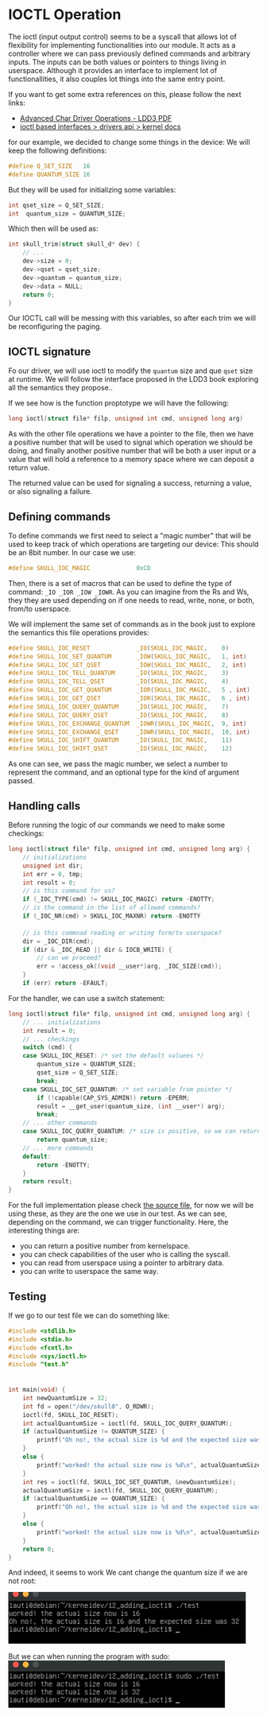 # IOCTL Operation

The ioctl (input output control) seems to be a syscall that allows lot of flexibility for implementing functionalities into our module.
It acts as a controller where we can pass previously defined commands and arbitrary inputs.
The inputs can be both values or pointers to things living in userspace.
Although it provides an interface to implement lot of functionallities, it also couples lot things into the same entry point.

If you want to get some extra references on this, please follow the next links:

- [Advanced Char Driver Operations - LDD3 PDF](https://static.lwn.net/images/pdf/LDD3/ch06.pdf)
- [ioctl based interfaces > drivers api > kernel docs](https://docs.kernel.org/driver-api/ioctl.html)

for our example, we decided to change some things in the device:
We will keep the following definitions:

```c
#define Q_SET_SIZE   16
#define QUANTUM_SIZE 16
```

But they will be used for initializing some variables:

```c
int qset_size = Q_SET_SIZE;
int  quantum_size = QUANTUM_SIZE;
```

Which then will be used as:

```c
int skull_trim(struct skull_d* dev) {
    // ...
    dev->size = 0;
    dev->qset = qset_size;
    dev->quantum = quantum_size;
    dev->data = NULL;
    return 0;
}
```

Our IOCTL call will be messing with this variables, so after each trim we will be reconfiguring the paging.

## IOCTL signature

Fo our driver, we will use ioctl to modify the `quantum` size and que `qset` size at runtime.
We will follow the interface proposed in the LDD3 book exploring all the semantics they propose..

If we see how is the function proptotype we will have the following:

```c
long ioctl(struct file* filp, unsigned int cmd, unsigned long arg)
```

As with the other file operations we have a pointer to the file, then we have a positive number that will be used to signal which operation we should be doing, and finally another positive number that will be both a user input or a value that will hold a reference to a memory space where we can deposit a return value.

The returned value can be used for signaling a success, returning a value, or also signaling a failure.

## Defining commands

To define commands we first need to select a "magic number" that will be used to keep track of which operations are targeting our device:
This should be an 8bit number.
In our case we use:

```c
#define SKULL_IOC_MAGIC             0xCD
```

Then, there is a set of macros that can be used to define the type of command: `_IO _IOR _IOW _IOWR`. As you can imagine from the Rs and Ws, they they are used depending on if one needs to read, write, none, or both, from/to userspace.

We will implement the same set of commands as in the book just to explore the semantics this file operations provides:

```c
#define SKULL_IOC_RESET             _IO(SKULL_IOC_MAGIC,    0)
#define SKULL_IOC_SET_QUANTUM       _IOW(SKULL_IOC_MAGIC,   1, int)
#define SKULL_IOC_SET_QSET          _IOW(SKULL_IOC_MAGIC,   2, int)
#define SKULL_IOC_TELL_QUANTUM      _IO(SKULL_IOC_MAGIC,    3)
#define SKULL_IOC_TELL_QSET         _IO(SKULL_IOC_MAGIC,    4)
#define SKULL_IOC_GET_QUANTUM       _IOR(SKULL_IOC_MAGIC,   5 , int)
#define SKULL_IOC_GET_QSET          _IOR(SKULL_IOC_MAGIC,   6 , int)
#define SKULL_IOC_QUERY_QUANTUM     _IO(SKULL_IOC_MAGIC,    7)
#define SKULL_IOC_QUERY_QSET        _IO(SKULL_IOC_MAGIC,    8)
#define SKULL_IOC_EXCHANGE_QUANTUM  _IOWR(SKULL_IOC_MAGIC,  9, int)
#define SKULL_IOC_EXCHANGE_QSET     _IOWR(SKULL_IOC_MAGIC,  10, int)
#define SKULL_IOC_SHIFT_QUANTUM     _IO(SKULL_IOC_MAGIC,    11)
#define SKULL_IOC_SHIFT_QSET        _IO(SKULL_IOC_MAGIC,    12)
```

As one can see, we pass the magic number, we select a number to represent the command, and an optional type for the kind of argument passed.

## Handling calls

Before running the logic of our commands we need to make some checkings:

```c
long ioctl(struct file* filp, unsigned int cmd, unsigned long arg) {
    // initializations
    unsigned int dir;
    int err = 0, tmp;
    int result = 0;
    // is this command for us?
    if (_IOC_TYPE(cmd) != SKULL_IOC_MAGIC) return -ENOTTY;
    // is the command in the list of allowed commands?
    if (_IOC_NR(cmd) > SKULL_IOC_MAXNR) return -ENOTTY

    // is this commnad reading or writing form/to userspace?
    dir = _IOC_DIR(cmd);
    if (dir & _IOC_READ || dir & IOCB_WRITE) {
        // can we proceed?
        err = !access_ok((void __user*)arg, _IOC_SIZE(cmd));
    }
    if (err) return -EFAULT;
```

For the handler, we can use a switch statement:

```c
long ioctl(struct file* filp, unsigned int cmd, unsigned long arg) {
    // ... initializations
    int result = 0;
    // ... checkings
    switch (cmd) {
    case SKULL_IOC_RESET: /* set the default valuees */
        quantum_size = QUANTUM_SIZE;
        qset_size = Q_SET_SIZE;
        break;
    case SKULL_IOC_SET_QUANTUM: /* set variable from pointer */
        if (!capable(CAP_SYS_ADMIN)) return -EPERM;
        result = __get_user(quantum_size, (int __user*) arg);
        break;
    // ... other commands
    case SKULL_IOC_QUERY_QUANTUM: /* size is positive, so we can return it to userspace */
        return quantum_size;
    // ... more commands
    default:
        return -ENOTTY;
    }
    return result;
}
```

For the full implementation please check [the source file](./skull.c), for now we will be using these, as they are the one we use in our test.
As we can see, depending on the command, we can trigger functionality.
Here, the interesting things are:

- you can return a positive number from kernelspace.
- you can check capabilities of the user who is calling the syscall.
- you can read from userspace using a pointer to arbitrary data.
- you can write to userspace the same way.

## Testing

If we go to our test file we can do something like:

```c
#include <stdlib.h>
#include <stdio.h>
#include <fcntl.h>
#include <sys/ioctl.h>
#include "test.h"


int main(void) {
    int newQuantumSize = 32;
    int fd = open("/dev/skull0", O_RDWR);
    ioctl(fd, SKULL_IOC_RESET);
    int actualQuantumSize = ioctl(fd, SKULL_IOC_QUERY_QUANTUM);
    if (actualQuantumSize != QUANTUM_SIZE) {
        printf("Oh no!, the actual size is %d and the expected size was %d\n", actualQuantumSize, QUANTUM_SIZE);
    }
    else {
        printf("worked! the actual size now is %d\n", actualQuantumSize);
    }
    int res = ioctl(fd, SKULL_IOC_SET_QUANTUM, &newQuantumSize);
    actualQuantumSize = ioctl(fd, SKULL_IOC_QUERY_QUANTUM);
    if (actualQuantumSize == QUANTUM_SIZE) {
        printf("Oh no!, the actual size is %d and the expected size was %d\n", actualQuantumSize, newQuantumSize);
    }
    else {
        printf("worked! the actual size now is %d\n", actualQuantumSize);
    }
    return 0;
}
```

And indeed, it seems to work
We cant change the quantum size if we are not root:

![ioctl example](ioctl.jpg)

But we can when running the program with sudo:
![ioctl example II](./sudoioctl.png)
